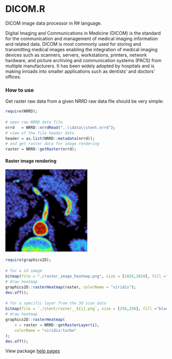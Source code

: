 # DICOM.R

DICOM image data processor in R# language.

Digital Imaging and Communications in Medicine (DICOM) is the standard for the communication and management of medical imaging information and related data. DICOM is most commonly used for storing and transmitting medical images enabling the integration of medical imaging devices such as scanners, servers, workstations, printers, network hardware, and picture archiving and communication systems (PACS) from multiple manufacturers. It has been widely adopted by hospitals and is making inroads into smaller applications such as dentists' and doctors' offices.

### How to use

Get raster raw data from a given NRRD raw data file should be very simple:

```r
require(NRRD);

# open raw NRRD data file 
nrrd   = NRRD::nrrdRead("..\\data\\stent.nrrd");
# view of the file header data
header = as.list(NRRD::metadata(nrrd));
# and get raster data for image rendering
raster = NRRD::getRaster(nrrd);
```

#### Raster image rendering

![](./test/stent/raster__234.png)

```r
require(graphics2D);

# for a 2d image
bitmap(file = "./raster_image_heatmap.png", size = [1024,1024], fill ="black");
# draw heatmap
graphics2D::rasterHeatmap(raster, colorName = "viridis");
dev.off();

# for a specific layer from the 3d scan data
bitmap(file = `./stent/raster__${i}.png`, size = [256,256], fill ="black");
# draw heatmap
graphics2D::rasterHeatmap(
    x = raster → NRRD::getRasterLayer(i), 
    colorName = "viridis:turbo"
);
dev.off();
```

View package [help pages](./vignettes/index.html)

